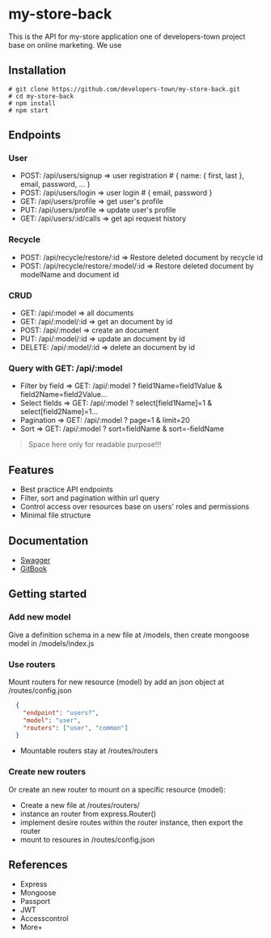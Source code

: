 # my-store-back
This is the API for my-store application one of developers-town project base on online marketing. We use

## Installation 
```
# git clone https://github.com/developers-town/my-store-back.git
# cd my-store-back
# npm install
# npm start
```
## Endpoints

### User
- POST: /api/users/signup     => user registration # { name: { first, last }, email, password, ... }
- POST: /api/users/login      => user login        # { email, password }
- GET:  /api/users/profile    => get user's profile
- PUT:  /api/users/profile    => update user's profile
- GET:  /api/users/:id/calls  => get api request history

### Recycle
- POST: /api/recycle/restore/:id => Restore deleted document by recycle id
- POST: /api/recycle/restore/:model/:id => Restore deleted document by modelName and document id

### CRUD
- GET:    /api/:model       => all documents
- GET:    /api/:model/:id   => get an document by id
- POST:   /api/:model       => create an document
- PUT:    /api/:model/:id   => update an document by id
- DELETE: /api/:model/:id   => delete an document by id

### Query with GET: /api/:model
- Filter by field => GET: /api/:model ? field1Name=field1Value & field2Name=field2Value...
- Select fields => GET: /api/:model ? select[field1Name]=1 & select[field2Name]=1...
- Pagination => GET: /api/:model ? page=1 & limit=20
- Sort => GET: /api/:model ? sort=fieldName & sort=-fieldName

> Space here only for readable purpose!!!

## Features

- Best practice API endpoints
- Filter, sort and pagination within url query
- Control access over resources base on users' roles and permissions
- Minimal file structure

## Documentation

- [Swagger](https://app.swaggerhub.com/apis-docs/nexious/my-store/1.0.0)
- [GitBook](https://my-store-developers-town.gitbook.io/my-store-back/)

## Getting started

### Add new model
Give a definition schema in a new file at /models, then create mongoose model in /models/index.js

### Use routers
Mount routers for new resource (model) by add an json object at /routes/config.json
```json
  {
    "endpoint": "users?",
    "model": "user",
    "routers": ["user", "common"]
  }
```
 * Mountable routers stay at /routes/routers
 
### Create new routers
Or create an new router to mount on a specific resource (model): 
- Create a new file at /routes/routers/ 
- instance an router from express.Router()
- implement desire routes within the router instance, then export the router
- mount to resoures in /routes/config.json

## References

- Express
- Mongoose
- Passport
- JWT
- Accesscontrol
- More+
